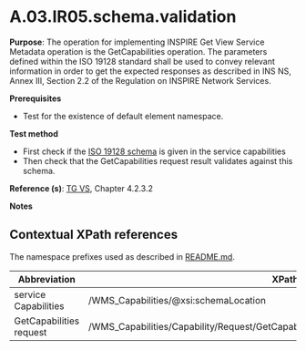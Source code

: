 # A.03.IR05.schema.validation

**Purpose**: The operation for implementing INSPIRE Get View Service Metadata operation is the GetCapabilities operation. The parameters defined within the ISO 19128 standard shall be used to convey relevant information in order to get the expected responses as described in INS NS, Annex III, Section 2.2 of the Regulation on INSPIRE Network Services.

**Prerequisites**

* Test for the existence of default element namespace.

**Test method**

* First check if the [ISO 19128 schema](http://schemas.opengis.net/wms/1.3.0/capabilities_1_3_0.xsd) is given in the service capabilities
* Then check that the GetCapabilities request result validates against this schema.

**Reference (s)**: [TG VS](README.md#ref_TG_VS), Chapter 4.2.3.2

**Notes**


## Contextual XPath references

The namespace prefixes used as described in [README.md](README.md#namespaces).

Abbreviation                                               |  XPath expression
---------------------------------------------------------- | -------------------------------------------------------------------------
service Capabilities <a name="service Capabilities"></a>   | /WMS_Capabilities/@xsi:schemaLocation
GetCapabilities request <a name="GetCapabilities request"></a>   | /WMS_Capabilities/Capability/Request/GetCapabilities/DCPType/HTTP/Get/OnlineResource/@xlink:href
